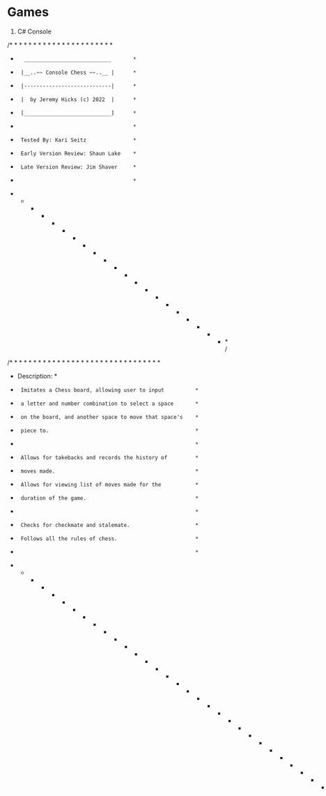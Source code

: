 # Games

1. C# Console

/* * * * * * * * * * * * * * * * * * * * * * 
 *       ____________________________       *
 *      |__..~~ Console Chess ~~..__ |      *
 *      |----------------------------|      *
 *      |  by Jeremy Hicks (c) 2022  |      *
 *      [____________________________]      *
 *                                          *
 *      Tested By: Kari Seitz               *
 *      Early Version Review: Shaun Lake    *
 *      Late Version Review: Jim Shaver     *
 *                                          *
 * * * * * * * * * * * * * * * * * * * * * */


/* * * * * * * * * * * * * * * * * * * * * * * * * * * * * * * *
 * Description:                                                 *
 *      Imitates a Chess board, allowing user to input          *
 *      a letter and number combination to select a space       *
 *      on the board, and another space to move that space's    *
 *      piece to.                                               *
 *                                                              *
 *      Allows for takebacks and records the history of         *
 *      moves made.                                             *
 *      Allows for viewing list of moves made for the           *
 *      duration of the game.                                   *
 *                                                              *
 *      Checks for checkmate and stalemate.                     *
 *      Follows all the rules of chess.                         *
 *                                                              *
 * * * * * * * * * * * * * * * * * * * * * * * * * * * * * * * */
